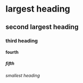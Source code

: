 # largest heading
## second largest heading
### third heading
#### fourth
##### fifth
###### smallest heading
